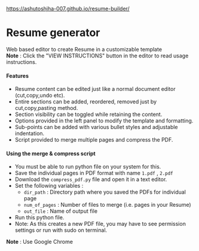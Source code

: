 https://ashutoshjha-007.github.io/resume-builder/




# Resume generator
Web based editor to create Resume in a customizable template  
**Note** : Click the "VIEW INSTRUCTIONS" button in the editor to read usage instructions.

#### Features
- Resume content can be edited just like a normal document editor (cut,copy,undo etc).
- Entire sections can be added, reordered, removed just by cut,copy,pasting method.
- Section visibility can be toggled while retaining the content.
- Options provided in the left panel to modify the template and formatting.
- Sub-points can be added with various bullet styles and adjustable indentation.
- Script provided to merge multiple pages and compress the PDF.

#### Using the merge & compress script
- You must be able to run python file on your system for this.
- Save the individual pages in PDF format with name ```1.pdf``` , ```2.pdf```
- Download the ```compress_pdf.py``` file and open it in a text editor.
- Set the following variables :
	- ```dir_path``` : Directory path where you saved the PDFs for individual page
	- ```num_of_pages``` : Number of files to merge (i.e. pages in your Resume)
	- ```out_file``` : Name of output file
- Run this python file.
- Note: As this creates a new PDF file, you may have to see permission settings or run with sudo on terminal.

**Note** : Use Google Chrome
